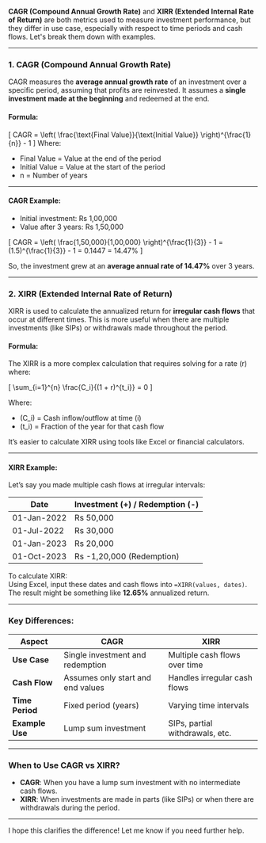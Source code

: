**CAGR (Compound Annual Growth Rate)** and **XIRR (Extended Internal Rate of Return)** are both metrics used to measure investment performance, but they differ in use case, especially with respect to time periods and cash flows. Let's break them down with examples.

---

### **1. CAGR (Compound Annual Growth Rate)**  
CAGR measures the **average annual growth rate** of an investment over a specific period, assuming that profits are reinvested. It assumes a **single investment made at the beginning** and redeemed at the end.  

#### **Formula:**
\[
CAGR = \left( \frac{\text{Final Value}}{\text{Initial Value}} \right)^{\frac{1}{n}} - 1
\]
Where:  
- Final Value = Value at the end of the period  
- Initial Value = Value at the start of the period  
- n = Number of years  

---

#### **CAGR Example:**
- Initial investment: Rs 1,00,000  
- Value after 3 years: Rs 1,50,000  

\[
CAGR = \left( \frac{1,50,000}{1,00,000} \right)^{\frac{1}{3}} - 1 = (1.5)^{\frac{1}{3}} - 1 = 0.1447 = 14.47\%
\]

So, the investment grew at an **average annual rate of 14.47%** over 3 years.

---

### **2. XIRR (Extended Internal Rate of Return)**  
XIRR is used to calculate the annualized return for **irregular cash flows** that occur at different times. This is more useful when there are multiple investments (like SIPs) or withdrawals made throughout the period.  

#### **Formula:**
The XIRR is a more complex calculation that requires solving for a rate \(r\) where:

\[
\sum_{i=1}^{n} \frac{C_i}{(1 + r)^{t_i}} = 0
\]

Where:  
- \(C_i\) = Cash inflow/outflow at time \(i\)  
- \(t_i\) = Fraction of the year for that cash flow  

It’s easier to calculate XIRR using tools like Excel or financial calculators.

---

#### **XIRR Example:**  
Let’s say you made multiple cash flows at irregular intervals:

| Date        | Investment (+) / Redemption (-) |  
|-------------|-------------------------------|  
| 01-Jan-2022 | Rs 50,000                     |  
| 01-Jul-2022 | Rs 30,000                     |  
| 01-Jan-2023 | Rs 20,000                     |  
| 01-Oct-2023 | Rs -1,20,000 (Redemption)    |  

To calculate XIRR:  
Using Excel, input these dates and cash flows into `=XIRR(values, dates)`.  
The result might be something like **12.65%** annualized return.

---

### **Key Differences:**

| **Aspect**        | **CAGR**                            | **XIRR**                            |
|-------------------|-------------------------------------|-------------------------------------|
| **Use Case**      | Single investment and redemption   | Multiple cash flows over time      |
| **Cash Flow**     | Assumes only start and end values   | Handles irregular cash flows       |
| **Time Period**   | Fixed period (years)                | Varying time intervals             |
| **Example Use**   | Lump sum investment                | SIPs, partial withdrawals, etc.   |

---

### **When to Use CAGR vs XIRR?**  
- **CAGR**: When you have a lump sum investment with no intermediate cash flows.  
- **XIRR**: When investments are made in parts (like SIPs) or when there are withdrawals during the period.

---

I hope this clarifies the difference! Let me know if you need further help.